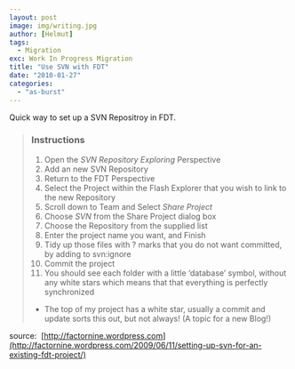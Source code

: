 ```yaml
---
layout: post
image: img/writing.jpg
author: [Helmut]
tags:
  - Migration
exc: Work In Progress Migration
title: "Use SVN with FDT"
date: "2010-01-27"
categories: 
  - "as-burst"
---
```


Quick way to set up a SVN Repositroy in FDT.

> ### Instructions
> 
> 1. Open the _SVN Repository Exploring_ Perspective
> 2. Add an new SVN Repository
> 3. Return to the FDT Perspective
> 4. Select the Project within the Flash Explorer that you wish to link to the new Repository
> 5. Scroll down to Team and Select _Share Project_
> 6. Choose _SVN_ from the Share Project dialog box
> 7. Choose the Repository from the supplied list
> 8. Enter the project name you want, and Finish
> 9. Tidy up those files with ? marks that you do not want committed, by adding to svn:ignore
> 10. Commit the project
> 11. You should see each folder with a little ‘database’ symbol, without any white stars which means that that everything is perfectly synchronized
> 
> - The top of my project has a white star, usually a commit and update sorts this out, but not always! (A topic for a new Blog!)

source:  [http://factornine.wordpress.com](http://factornine.wordpress.com/2009/06/11/setting-up-svn-for-an-existing-fdt-project/)
